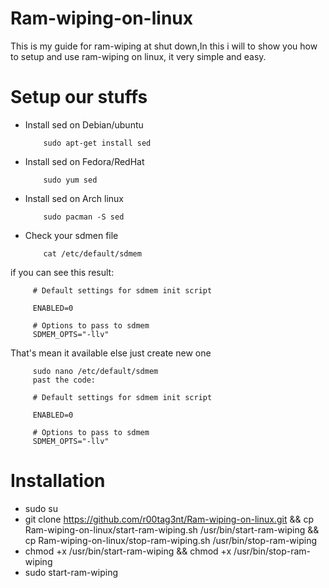 # Ram-wiping-on-linux
This is my guide for ram-wiping at shut down,In this i will to show you how to setup and use ram-wiping on linux,
it very simple and easy.

# Setup our stuffs
* Install sed on Debian/ubuntu

          sudo apt-get install sed
          
* Install sed on Fedora/RedHat

          sudo yum sed

* Install sed on Arch linux

          sudo pacman -S sed
          
* Check your sdmen file

          cat /etc/default/sdmem
if you can see this result:
          
         # Default settings for sdmem init script

         ENABLED=0

         # Options to pass to sdmem
         SDMEM_OPTS="-llv"
That's mean it available else just create new one

         sudo nano /etc/default/sdmem
         past the code:
         
         # Default settings for sdmem init script

         ENABLED=0

         # Options to pass to sdmem
         SDMEM_OPTS="-llv"

# Installation
- sudo su
- git clone https://github.com/r00tag3nt/Ram-wiping-on-linux.git && cp Ram-wiping-on-linux/start-ram-wiping.sh /usr/bin/start-ram-wiping && cp Ram-wiping-on-linux/stop-ram-wiping.sh /usr/bin/stop-ram-wiping
- chmod +x /usr/bin/start-ram-wiping && chmod +x /usr/bin/stop-ram-wiping
- sudo start-ram-wiping


